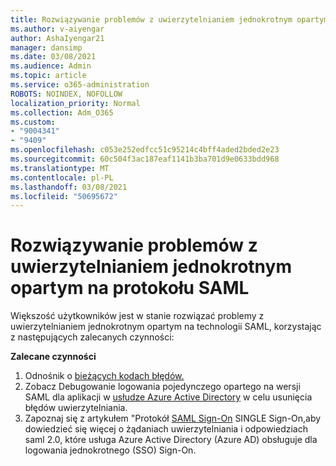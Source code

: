 ```yaml
---
title: Rozwiązywanie problemów z uwierzytelnianiem jednokrotnym opartym na protokołu SAML
ms.author: v-aiyengar
author: AshaIyengar21
manager: dansimp
ms.date: 03/08/2021
ms.audience: Admin
ms.topic: article
ms.service: o365-administration
ROBOTS: NOINDEX, NOFOLLOW
localization_priority: Normal
ms.collection: Adm_O365
ms.custom:
- "9004341"
- "9409"
ms.openlocfilehash: c053e252edfcc51c95214c4bff4aded2bded2e23
ms.sourcegitcommit: 60c504f3ac187eaf1141b3ba701d9e0633bdd968
ms.translationtype: MT
ms.contentlocale: pl-PL
ms.lasthandoff: 03/08/2021
ms.locfileid: "50695672"
---
```

# <a name="troubleshoot-saml-based-sso-authentication-issues"></a>Rozwiązywanie problemów z uwierzytelnianiem jednokrotnym opartym na protokołu SAML

Większość użytkowników jest w stanie rozwiązać problemy z uwierzytelnianiem jednokrotnym opartym na technologii SAML, korzystając z następujących zalecanych czynności:

**Zalecane czynności**
1. Odnośnik o [bieżących kodach błędów.](https://docs.microsoft.com/azure/active-directory/develop/reference-aadsts-error-codes#lookup-current-error-code-information)
1. Zobacz Debugowanie logowania pojedynczego opartego na wersji SAML dla aplikacji w [usłudze Azure Active Directory](https://docs.microsoft.com/azure/active-directory/manage-apps/debug-saml-sso-issues) w celu usunięcia błędów uwierzytelniania.
1. Zapoznaj się z artykułem "Protokół [SAML Sign-On](https://docs.microsoft.com/azure/active-directory/develop/single-sign-on-saml-protocol) SINGLE Sign-On,aby dowiedzieć się więcej o żądaniach uwierzytelniania i odpowiedziach saml 2.0, które usługa Azure Active Directory (Azure AD) obsługuje dla logowania jednokrotnego (SSO) Sign-On.


